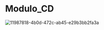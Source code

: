 # Modulo_CD

![11987818-4b0d-472c-ab45-e29b3bb2fa3a](https://user-images.githubusercontent.com/85959332/227787691-475d0218-7edb-46d5-a95d-695f830c60bc.jpg)
